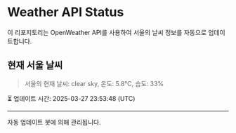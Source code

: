 
# Weather API Status

이 리포지토리는 OpenWeather API를 사용하여 서울의 날씨 정보를 자동으로 업데이트합니다.

## 현재 서울 날씨
> 서울의 현재 날씨: clear sky, 온도: 5.8°C, 습도: 33%

⏳ 업데이트 시간: 2025-03-27 23:53:48 (UTC)

---
자동 업데이트 봇에 의해 관리됩니다.
